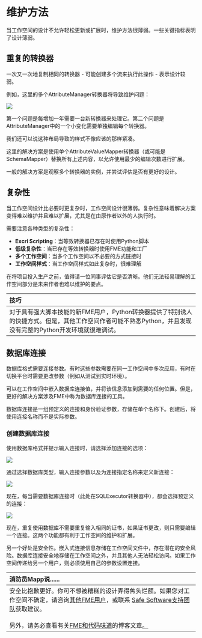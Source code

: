 # 维护方法

当工作空间的设计不允许轻松更新或扩展时，维护方法很薄弱。一些关键指标表明了设计薄弱。

## 重复的转换器

一次又一次地复制相同的转换器 - 可能创建多个流来执行此操作 - 表示设计较弱。

例如，这里的多个AttributeManager转换器将导致维护问题：

[![](../../.gitbook/assets/img5.035.duplicatedtransformer.png)](https://github.com/safesoftware/FMETraining/blob/Desktop-Basic-2018/DesktopBasic5BestPractice/Images/Img5.035.DuplicatedTransformer.png)

第一个问题是每增加一年需要一台新转换器来处理它。第二个问题是AttributeManager中的一个小变化需要单独编辑每个转换器。

我们还可以说这种布局导致的样式不像应该的那样紧凑。

这里的解决方案是使用单个AttributeValueMapper转换器（或可能是SchemaMapper）替换所有上述内容，以允许使用最少的编辑次数进行扩展。

一般的解决方案是观察多个转换器的实例，并尝试评估是否有更好的设计。

## 复杂性

当工作空间设计比必要时更复杂时，工作空间设计很薄弱。复杂性意味着解决方案变得难以维护并且难以扩展，尤其是在由原作者以外的人执行时。

需要注意各种类型的复杂性：

* **Excri Scripting**：当等效转换器已存在时使用Python脚本
* **低级复杂性**：当已存在等效转换器时使用FME功能和工厂
* **多个工作空间**：当多个工作空间以不必要的方式链接时
* **工作空间样式**：当工作空间样式如此复杂时，很难理解

在将项目投入生产之前，值得请一位同事评估它是否清晰。他们无法轻易理解的工作空间部分是未来作者也难以维护的要点。

|  技巧 |
| :--- |
|  对于具有强大脚本技能的新FME用户，Python转换器提供了特别诱人的快捷方式。但是，其他工作空间作者可能不熟悉Python，并且发现没有完整的Python开发环境就很难调试。 |

## 数据库连接

数据库格式需要连接参数。有时这些参数需要在同一工作空间中多次应用，有时在切换平台时需要更改参数（例如从测试到实时环境）。

可以在工作空间中嵌入数据库连接值，并将该信息添加到需要的任何位置。但是，更好的解决方案涉及FME中称为数据库连接的工具。

数据库连接是一组预定义的连接和身份验证参数，存储在单个名称下。创建后，将使用连接名称而不是实际参数。

### 创建数据库连接

使用数据库格式并提示输入连接时，请选择添加连接的选项：

[![](../../.gitbook/assets/img5.036.adddatabaseconnection.png)](https://github.com/safesoftware/FMETraining/blob/Desktop-Basic-2018/DesktopBasic5BestPractice/Images/Img5.036.AddDatabaseConnection.png)

通过选择数据库类型，输入连接参数以及为连接指定名称来定义新连接：

[![](../../.gitbook/assets/img5.037.adddatabaseconnectiondialog.png)](https://github.com/safesoftware/FMETraining/blob/Desktop-Basic-2018/DesktopBasic5BestPractice/Images/Img5.037.AddDatabaseConnectionDialog.png)

现在，每当需要数据库连接时（此处在SQLExecutor转换器中），都会选择预定义的连接：

[![](../../.gitbook/assets/img5.038.usingdatabaseconnection.png)](https://github.com/safesoftware/FMETraining/blob/Desktop-Basic-2018/DesktopBasic5BestPractice/Images/Img5.038.UsingDatabaseConnection.png)

现在，重复使用数据库不需要重复输入相同的证书，如果证书更改，则只需要编辑一个连接。这两个功能都有利于工作空间的维护和扩展。

另一个好处是安全性。嵌入式连接信息存储在工作空间文件中，存在潜在的安全风险。数据库连接安全地存储在工作空间之外，并且其他人无法轻松访问。如果工作空间传递给另一个用户，则必须使用自己的参数设置连接。

|  消防员Mapp说...... |
| :--- |
|  安全比抱歉更好。你可不想被糟糕的设计弄得焦头烂额。如果您对工作空间不确定，请咨询[其他FME用户](https://knowledge.safe.com/questions/index.html)，或联系 [Safe Software支持团队](http://www.safe.com/support)获取建议。  <br><br>另外，请务必查看有关[FME和代码味道](https://blog.safe.com/2015/06/fmeevangelist136/)的博客文章[。](https://blog.safe.com/2015/06/fmeevangelist136/) |

